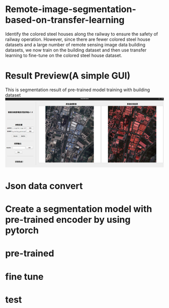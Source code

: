 # Remote-image-segmentation-based-on-transfer-learning
Identify the colored steel houses along the railway to ensure the safety of railway operation. However, since there are fewer colored steel house datasets and a large number of remote sensing image data building datasets, we now train on the building dataset and then use transfer learning to fine-tune on the colored steel house dataset.

# Result Preview(A simple GUI)
This is segmentation result of pre-trained model training with building dataset
![](/img/pre-trained.png "pre-trained")

# Json data convert

# Create a segmentation model with pre-trained encoder by using pytorch

# pre-trained

# fine tune 

# test
